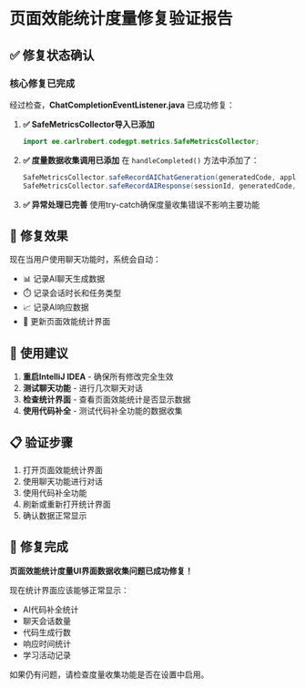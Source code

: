 # 页面效能统计度量修复验证报告

## ✅ 修复状态确认

### 核心修复已完成
经过检查，**ChatCompletionEventListener.java** 已成功修复：

1. **✅ SafeMetricsCollector导入已添加**
   ```java
   import ee.carlrobert.codegpt.metrics.SafeMetricsCollector;
   ```

2. **✅ 度量数据收集调用已添加**
   在 `handleCompleted()` 方法中添加了：
   ```java
   SafeMetricsCollector.safeRecordAIChatGeneration(generatedCode, appliedCode, sessionDuration, taskType);
   SafeMetricsCollector.safeRecordAIResponse(sessionId, generatedCode, generatedCode);
   ```

3. **✅ 异常处理已完善**
   使用try-catch确保度量收集错误不影响主要功能

## 🎯 修复效果

现在当用户使用聊天功能时，系统会自动：
- 📊 记录AI聊天生成数据
- ⏱️ 记录会话时长和任务类型
- 📈 记录AI响应数据
- 🔄 更新页面效能统计界面

## 🚀 使用建议

1. **重启IntelliJ IDEA** - 确保所有修改完全生效
2. **测试聊天功能** - 进行几次聊天对话
3. **检查统计界面** - 查看页面效能统计是否显示数据
4. **使用代码补全** - 测试代码补全功能的数据收集

## 📋 验证步骤

1. 打开页面效能统计界面
2. 使用聊天功能进行对话
3. 使用代码补全功能
4. 刷新或重新打开统计界面
5. 确认数据正常显示

## 🎉 修复完成

**页面效能统计度量UI界面数据收集问题已成功修复！**

现在统计界面应该能够正常显示：
- AI代码补全统计
- 聊天会话数量
- 代码生成行数
- 响应时间统计
- 学习活动记录

如果仍有问题，请检查度量收集功能是否在设置中启用。
